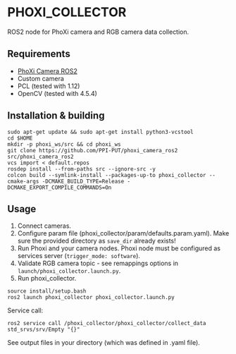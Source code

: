# PHOXI_COLLECTOR
ROS2 node for PhoXi camera and RGB camera data collection.

## Requirements
* [PhoXi Camera ROS2](https://github.com/PPI-PUT/phoxi_camera_ros2)
* Custom camera
* PCL (tested with 1.12)
* OpenCV (tested with 4.5.4)

## Installation & building
```
sudo apt-get update && sudo apt-get install python3-vcstool
cd $HOME
mkdir -p phoxi_ws/src && cd phoxi_ws
git clone https://github.com/PPI-PUT/phoxi_camera_ros2 src/phoxi_camera_ros2
vcs import < default.repos
rosdep install --from-paths src --ignore-src -y
colcon build --symlink-install --packages-up-to phoxi_collector --cmake-args -DCMAKE_BUILD_TYPE=Release -DCMAKE_EXPORT_COMPILE_COMMANDS=On
```

## Usage
1. Connect cameras.
2. Configure param file (phoxi_collector/param/defaults.param.yaml). Make sure the provided directory as `save_dir` already exists!
3. Run Phoxi and your camera nodes. Phoxi node must be configured as services server (`trigger_mode: software`).
4. Validate RGB camera topic - see remappings options in `launch/phoxi_collector.launch.py`.
5. Run phoxi_collector.
```
source install/setup.bash
ros2 launch phoxi_collector phoxi_collector.launch.py
```
Service call:
```
ros2 service call /phoxi_collector/phoxi_collector/collect_data std_srvs/srv/Empty "{}"
```
See output files in your directory (which was defined in .yaml file).
